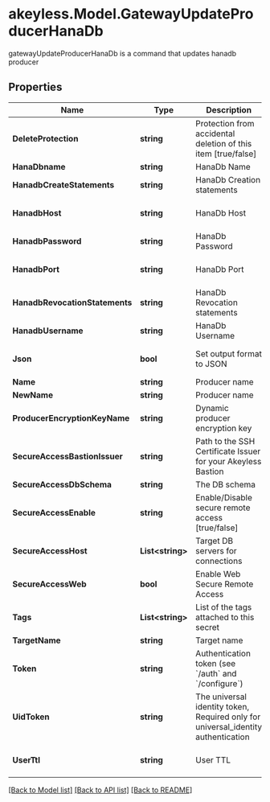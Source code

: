 # akeyless.Model.GatewayUpdateProducerHanaDb
gatewayUpdateProducerHanaDb is a command that updates hanadb producer

## Properties

Name | Type | Description | Notes
------------ | ------------- | ------------- | -------------
**DeleteProtection** | **string** | Protection from accidental deletion of this item [true/false] | [optional] 
**HanaDbname** | **string** | HanaDb Name | [optional] 
**HanadbCreateStatements** | **string** | HanaDb Creation statements | [optional] 
**HanadbHost** | **string** | HanaDb Host | [optional] [default to "127.0.0.1"]
**HanadbPassword** | **string** | HanaDb Password | [optional] 
**HanadbPort** | **string** | HanaDb Port | [optional] [default to "443"]
**HanadbRevocationStatements** | **string** | HanaDb Revocation statements | [optional] 
**HanadbUsername** | **string** | HanaDb Username | [optional] 
**Json** | **bool** | Set output format to JSON | [optional] [default to false]
**Name** | **string** | Producer name | 
**NewName** | **string** | Producer name | [optional] 
**ProducerEncryptionKeyName** | **string** | Dynamic producer encryption key | [optional] 
**SecureAccessBastionIssuer** | **string** | Path to the SSH Certificate Issuer for your Akeyless Bastion | [optional] 
**SecureAccessDbSchema** | **string** | The DB schema | [optional] 
**SecureAccessEnable** | **string** | Enable/Disable secure remote access [true/false] | [optional] 
**SecureAccessHost** | **List&lt;string&gt;** | Target DB servers for connections | [optional] 
**SecureAccessWeb** | **bool** | Enable Web Secure Remote Access | [optional] [default to false]
**Tags** | **List&lt;string&gt;** | List of the tags attached to this secret | [optional] 
**TargetName** | **string** | Target name | [optional] 
**Token** | **string** | Authentication token (see &#x60;/auth&#x60; and &#x60;/configure&#x60;) | [optional] 
**UidToken** | **string** | The universal identity token, Required only for universal_identity authentication | [optional] 
**UserTtl** | **string** | User TTL | [optional] [default to "60m"]

[[Back to Model list]](../README.md#documentation-for-models) [[Back to API list]](../README.md#documentation-for-api-endpoints) [[Back to README]](../README.md)


